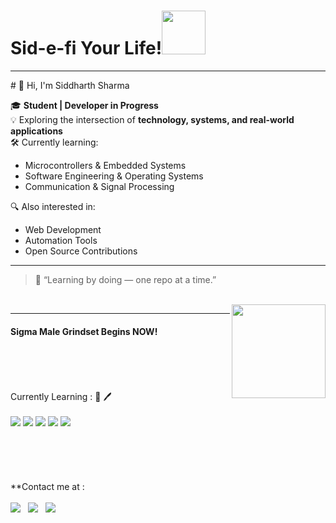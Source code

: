 # Sid-e-fi Your Life!<img src="https://media1.giphy.com/media/3C5GiCUkah8Gs/giphy.gif?cid=ecf05e47kucvfvafr49iy1kanxavuoi35r1n85mx63yylkcx&rid=giphy.gif&ct=s" width="70">
<hr>
# 👋 Hi, I'm Siddharth Sharma

🎓 **Student | Developer in Progress**  
💡 Exploring the intersection of **technology, systems, and real-world applications**  
🛠️ Currently learning:
- Microcontrollers & Embedded Systems
- Software Engineering & Operating Systems
- Communication & Signal Processing

🔍 Also interested in:
- Web Development
- Automation Tools
- Open Source Contributions

---

> 🌱 “Learning by doing — one repo at a time.”
<br>
<img align="right" src="https://static.wikia.nocookie.net/nicos-nextbots/images/a/af/Patrickbateman.png/revision/latest?cb=20220814120141" width="150">
<hr>
<h4> Sigma Male Grindset Begins NOW!</h4>
<br>
<br>
<br>
  <br>
  Currently Learning : 📖 🖊️ <br>
  <br>
 <a href="https://www.python.org"><img src="https://img.shields.io/badge/Python-3776AB?logo=python&logoColor=fff"></a>
 <a href="https://www.html5.org"><img src="https://img.shields.io/badge/HTML-%23E34F26.svg?logo=html5&logoColor=white"></a>
 <a href="https://getbootstrap.com"><img src="https://img.shields.io/badge/Bootstrap-7952B3?logo=bootstrap&logoColor=fff"></a>
 <a href="https://developer.mozilla.org/en-US/docs/Web/CSS"><img src="https://img.shields.io/badge/CSS-639?logo=css&logoColor=fff"></a>
 <a href="https://developer.mozilla.org/en-US/docs/Web/JavaScript"><img src="https://img.shields.io/badge/JavaScript-F7DF1E?logo=javascript&logoColor=000"></a>
<br>
<br>
<br>
<br>
<br>
<br>
<footer>
**Contact me at :<br>
<br>
<a href="https://wa.me/918847038060"><img src="https://img.shields.io/badge/WhatsApp-25D366?style=for-the-badge&logo=whatsapp&logoColor=white"></a>  &nbsp; <a href="https://t.me/sidd_13"><img src="https://img.shields.io/badge/Telegram-2CA5E0?style=for-the-badge&logo=telegram&logoColor=white"></a> &nbsp; <a href="mailto:siddharthsharma7@yahoo.com"><img src="https://img.shields.io/badge/Gmail-D14836?style=for-the-badge&logo=gmail&logoColor=white"></a>
</footer>
